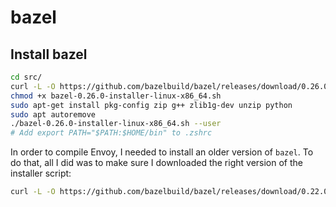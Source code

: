 # bazel

## Install bazel

```bash
cd src/
curl -L -O https://github.com/bazelbuild/bazel/releases/download/0.26.0/bazel-0.26.0-installer-linux-x86_64.sh
chmod +x bazel-0.26.0-installer-linux-x86_64.sh
sudo apt-get install pkg-config zip g++ zlib1g-dev unzip python
sudo apt autoremove
./bazel-0.26.0-installer-linux-x86_64.sh --user
# Add export PATH="$PATH:$HOME/bin" to .zshrc
```

In order to compile Envoy, I needed to install an older version of `bazel`. To do that, all I did was to make sure I downloaded the right version of the installer script:

```bash
curl -L -O https://github.com/bazelbuild/bazel/releases/download/0.22.0/bazel-0.22.0-installer-linux-x86_64.sh
```
